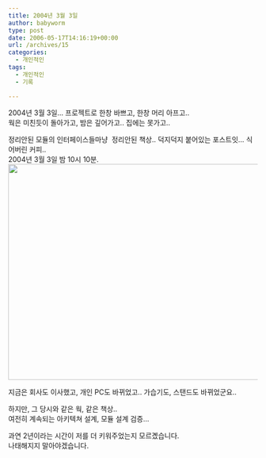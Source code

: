 ```yaml
---
title: 2004년 3월 3일
author: babyworm
type: post
date: 2006-05-17T14:16:19+00:00
url: /archives/15
categories:
  - 개인적인
tags:
  - 개인적인
  - 기록

---
```

2004년 3월 3일&#8230; 프로젝트로 한창 바쁘고, 한창 머리 아프고..&nbsp;  
웍은 미친듯이 돌아가고, 밤은 깊어가고.. 집에는 못가고.. 

정리안된 모듈의 인터페이스들마냥 &nbsp;정리안된 책상.. 덕지덕지 붙어있는 포스트잇&#8230; 식어버린 커피..  
2004년 3월 3일 밤 10시 10분.  
<img loading="lazy" decoding="async" src="https://i0.wp.com/babyworm.net/wordpress/wp-content/uploads/1/cfile7.uf.1178214D4D6A7A6D30A193.jpg?resize=580%2C435" class="aligncenter" width="580" height="435" alt="" data-recalc-dims="1" /> 

지금은 회사도 이사했고, 개인 PC도 바뀌었고.. 가습기도, 스탠드도 바뀌었군요.. 

하지만, 그 당시와 같은 웍, 같은 책상..  
여전히 계속되는 아키텍쳐 설계, 모듈 설계 검증&#8230;

과연 2년이라는 시간이 저를 더 키워주었는지 모르곘습니다.  
나태해지지 말아야겠습니다.